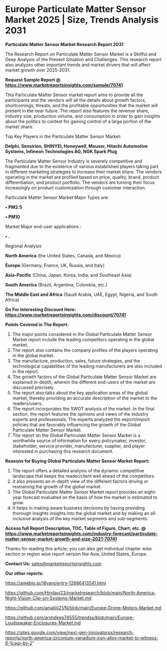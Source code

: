  # Europe Particulate Matter Sensor Market 2025 | Size, Trends Analysis 2031

<strong>Particulate Matter Sensor Market Research Report 2031</strong>

The Research Report on Particulate Matter Sensor Market is a Skillful and Deep Analysis of the Present Situation and Challenges. This research report also analyzes other important trends and market drivers that will affect market growth over 2025-2031.

<strong>Request Sample Report @ <a href=https://www.marketreportsinsights.com/sample/70741>https://www.marketreportsinsights.com/sample/70741</a></strong>

This Particulate Matter Sensor market report aims to provide all the participants and the vendors will all the details about growth factors, shortcomings, threats, and the profitable opportunities that the market will present in the near future. The report also features the revenue share, industry size, production volume, and consumption in order to gain insights about the politics to contest for gaining control of a large portion of the market share.

Top Key Players in the Particulate Matter Sensor Market:

<strong>Delphi, Sensirion, SHINYEI, Honeywell, Mouser, Hitachi Automotive Systems, Infineon Technologies AG, NGK Spark Plug</strong>

The Particulate Matter Sensor Industry is severely competitive and fragmented due to the existence of various established players taking part in different marketing strategies to increase their market share. The vendors operating in the market are profiled based on price, quality, brand, product differentiation, and product portfolio. The vendors are turning their focus increasingly on product customization through customer interaction.

Particulate Matter Sensor Market Major Types are:

<strong>• PM2.5

• PM10</strong>

Market Major end-user applications :

<strong>• .</strong>

Regional Analysis

</u><strong><b>North America</b></strong> (the United States, Canada, and Mexico)

<strong><b>Europe </b></strong>(Germany, France, UK, Russia, and Italy)

<strong><b>Asia-Pacific</b></strong> (China, Japan, Korea, India, and Southeast Asia)

<strong><b>South America</b></strong> (Brazil, Argentina, Colombia, etc.)

<strong><b>The Middle East and Africa</b></strong> (Saudi Arabia, UAE, Egypt, Nigeria, and South Africa)

<strong>Go For Interesting Discount Here: <a href=https://www.marketreportsinsights.com/discount/70741>https://www.marketreportsinsights.com/discount/70741</a></strong>

<strong>Points Covered in The Report:</strong>
<ol>
  <li>The major points considered in the Global Particulate Matter Sensor Market report include the leading competitors operating in the global market.</li>
  <li>The report also contains the company profiles of the players operating in the global market.</li>
  <li>The manufacture, production, sales, future strategies, and the technological capabilities of the leading manufacturers are also included in the report.</li>
  <li>The growth factors of the Global Particulate Matter Sensor Market are explained in-depth, wherein the different end-users of the market are discussed precisely.</li>
  <li>The report also talks about the key application areas of the global market, thereby providing an accurate description of the market to the readers/users.</li>
  <li>The report incorporates the SWOT analysis of the market. In the final section, the report features the opinions and views of the industry experts and professionals. The experts analyzed the export/import policies that are favorably influencing the growth of the Global Particulate Matter Sensor Market.</li>
  <li>The report on the Global Particulate Matter Sensor Market is a worthwhile source of information for every policymaker, investor, stakeholder, service provider, manufacturer, supplier, and player interested in purchasing this research document.</li>
</ol>
<strong>Reasons for Buying Global Particulate Matter Sensor Market Report:</strong>

<ol>
  <li>The report offers a detailed analysis of the dynamic competitive landscape that keeps the reader/client well ahead of the competitors.</li>
  <li>It also presents an in-depth view of the different factors driving or restraining the growth of the global market.</li>
  <li>The Global Particulate Matter Sensor Market report provides an eight-year forecast evaluated on the basis of how the market is estimated to grow.</li>
  <li>It helps in making aware business decisions by having providing thorough insights insights into the global market and by making an all-inclusive analysis of the key market segments and sub-segments.</li>
</ol>
<strong>Access full Report Description, TOC, Table of Figure, Chart, etc. @ <a href=https://www.marketreportsinsights.com/industry-forecast/particulate-matter-sensor-market-growth-and-size-2021-70741>https://www.marketreportsinsights.com/industry-forecast/particulate-matter-sensor-market-growth-and-size-2021-70741</a></strong>


Thanks for reading this article; you can also get individual chapter wise section or region wise report version like Asia, United States, Europe.

<strong>Contact Us:</strong>
sales@marketreportsinsights.com

<strong>Our other reports:</strong>

<a href=https://ameblo.jp/18yam/entry-12886413541.html>https://ameblo.jp/18yam/entry-12886413541.html</a>

<a href=https://github.com/Hindavi23/marketresearch/blob/main/North-America-Night-Vision-Clip-on-Systems-Market.md>https://github.com/Hindavi23/marketresearch/blob/main/North-America-Night-Vision-Clip-on-Systems-Market.md</a>

<a href=https://github.com/anjaliiii21/N/blob/main/Europe-Drone-Motors-Market.md>https://github.com/anjaliiii21/N/blob/main/Europe-Drone-Motors-Market.md</a>

<a href=https://github.com/arshdeep76555/trendss/blob/main/Europe-Loudspeaker-Enclosures-Market.md>https://github.com/arshdeep76555/trendss/blob/main/Europe-Loudspeaker-Enclosures-Market.md</a>

<a href=https://sites.google.com/view/next-gen-innovatorss/research-reports/north-america-zirconium-vanadium-iron-alloy-market-to-witness-6-1cagr-by-2>https://sites.google.com/view/next-gen-innovatorss/research-reports/north-america-zirconium-vanadium-iron-alloy-market-to-witness-6-1cagr-by-2</a>"
